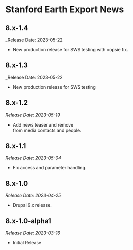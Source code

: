 # Stanford Earth Export News

8.x-1.4
-------------------------------------------------------------------------
_Release Date: 2023-05-22

- New production release for SWS testing with oopsie fix.

8.x-1.3
-------------------------------------------------------------------------
_Release Date: 2023-05-22

- New production release for SWS testing

8.x-1.2
-------------------------------------------------------------------------
_Release Date: 2023-05-19_

- Add news teaser and remove <br /> from media contacts and people.

8.x-1.1
-------------------------------------------------------------------------
_Release Date: 2023-05-04_

- Fix access and parameter handling.

8.x-1.0
-------------------------------------------------------------------------
_Release Date: 2023-04-25_

- Drupal 9.x release.
  
8.x-1.0-alpha1
--------------------------------------------------------------------------------  
_Release Date: 2023-03-16_

- Initial Release
